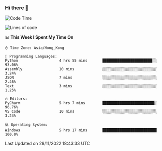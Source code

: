 ### Hi there 👋

<!--
**RoiexLee/RoiexLee** is a ✨ _special_ ✨ repository because its `README.md` (this file) appears on your GitHub profile.

Here are some ideas to get you started:

- 🔭 I’m currently working on ...
- 🌱 I’m currently learning ...
- 👯 I’m looking to collaborate on ...
- 🤔 I’m looking for help with ...
- 💬 Ask me about ...
- 📫 How to reach me: ...
- 😄 Pronouns: ...
- ⚡ Fun fact: ...
-->

<!--START_SECTION:waka-->
![Code Time](http://img.shields.io/badge/Code%20Time-113%20hrs%2051%20mins-blue)

![Lines of code](https://img.shields.io/badge/From%20Hello%20World%20I%27ve%20Written-3%20Thousand%20lines%20of%20code-blue)

📊 **This Week I Spent My Time On** 

```text
⌚︎ Time Zone: Asia/Hong_Kong

💬 Programming Languages: 
Python                   4 hrs 55 mins       ███████████████████████░░   93.06% 
Assembly                 10 mins             ░░░░░░░░░░░░░░░░░░░░░░░░░   3.24% 
JSON                     7 mins              ░░░░░░░░░░░░░░░░░░░░░░░░░   2.46% 
Text                     3 mins              ░░░░░░░░░░░░░░░░░░░░░░░░░   1.25%

🔥 Editors: 
PyCharm                  5 hrs 7 mins        ████████████████████████░   96.76% 
VS Code                  10 mins             ░░░░░░░░░░░░░░░░░░░░░░░░░   3.24%

💻 Operating System: 
Windows                  5 hrs 17 mins       █████████████████████████   100.0%

```


 Last Updated on 28/11/2022 18:43:33 UTC
<!--END_SECTION:waka-->
